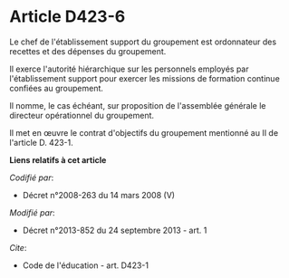 # Article D423-6

Le chef de l'établissement support du groupement est ordonnateur des recettes et des dépenses du groupement. 

Il exerce l'autorité hiérarchique sur les personnels employés par l'établissement support pour exercer les missions de
formation continue confiées au groupement. 

Il nomme, le cas échéant, sur proposition de l'assemblée générale le directeur opérationnel du groupement. 

Il met en œuvre le contrat d'objectifs du groupement mentionné au II de l'article D. 423-1.

**Liens relatifs à cet article**

_Codifié par_:

  - Décret n°2008-263 du 14 mars 2008 (V)

_Modifié par_:

  - Décret n°2013-852 du 24 septembre 2013 - art. 1

_Cite_:

  - Code de l'éducation - art. D423-1
